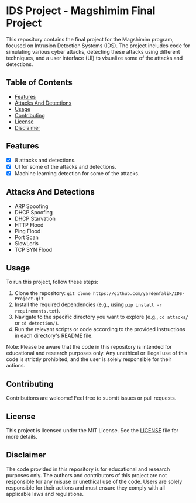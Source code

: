 # IDS Project - Magshimim Final Project

This repository contains the final project for the Magshimim program, focused on Intrusion Detection Systems (IDS). The project includes code for simulating various cyber attacks, detecting these attacks using different techniques, and a user interface (UI) to visualize some of the attacks and detections.

## Table of Contents

- [Features](#features)
- [Attacks And Detections](#attacks-and-detections)
- [Usage](#usage)
- [Contributing](#contributing)
- [License](#license)
- [Disclaimer](#disclaimer)

## Features

- [x] 8 attacks and detections.
- [x] UI for some of the attacks and detections.
- [x] Machine learning detection for some of the attacks.

## Attacks And Detections
- ARP Spoofing
- DHCP Spoofing
- DHCP Starvation
- HTTP Flood
- Ping Flood
- Port Scan
- SlowLoris
- TCP SYN Flood

## Usage

To run this project, follow these steps:

1. Clone the repository: `git clone https://github.com/yardenfalik/IDS-Project.git`
2. Install the required dependencies (e.g., using `pip install -r requirements.txt`).
3. Navigate to the specific directory you want to explore (e.g., `cd attacks/` or `cd detection/`).
4. Run the relevant scripts or code according to the provided instructions in each directory's README file.

Note: Please be aware that the code in this repository is intended for educational and research purposes only. Any unethical or illegal use of this code is strictly prohibited, and the user is solely responsible for their actions.

## Contributing

Contributions are welcome! Feel free to submit issues or pull requests.

## License

This project is licensed under the MIT License. See the [LICENSE](LICENSE) file for more details.

## Disclaimer

The code provided in this repository is for educational and research purposes only. The authors and contributors of this project are not responsible for any misuse or unethical use of the code. Users are solely responsible for their actions and must ensure they comply with all applicable laws and regulations.
